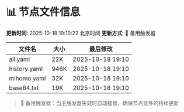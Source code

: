 # 📊 节点文件信息

**更新时间**: 2025-10-18 19:10:22 北京时间
**更新方式**: 🔄 备用触发器

| 文件名 | 大小 | 最后修改 |
|--------|------|----------|
| all.yaml | 22K | 2025-10-18 19:10 |
| history.yaml | 946K | 2025-10-18 19:10 |
| mihomo.yaml | 32K | 2025-10-18 19:10 |
| base64.txt | 19K | 2025-10-18 19:10 |

> 🔄 备用触发器：当主触发器失效时自动接管，确保节点文件的持续更新
